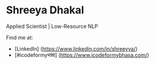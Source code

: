 # Shreeya Dhakal

Applied Scientist | Low-Resource NLP

Find me at:
- [LinkedIn] (https://www.linkedin.com/in/shreeyya/)
- [#icodeformyभाषा] (https://www.icodeformybhasa.com/)